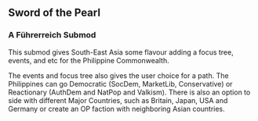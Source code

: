 ## Sword of the Pearl
### A Führerreich Submod

This submod gives South-East Asia some flavour adding a focus tree, events, and etc for the Philippine Commonwealth.

The events and focus tree also gives the user choice for a path. The Philippines can go Democratic (SocDem, MarketLib, Conservative) or Reactionary (AuthDem and NatPop and Valkism). There is also an option to side with different Major Countries, such as Britain, Japan, USA and Germany or create an OP faction with neighboring Asian countries.